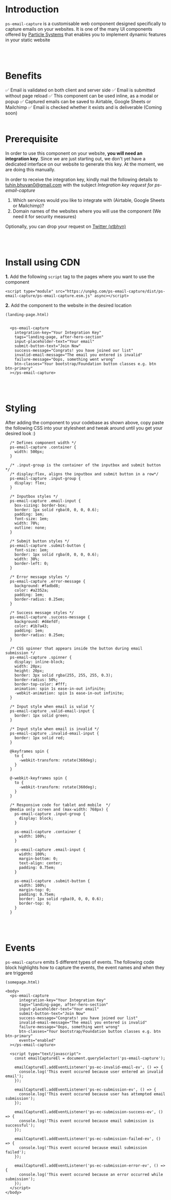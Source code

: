 # Introduction

`ps-email-capture` is a customisable web component designed specifically to capture emails on your websites. It is one of the many UI components offered by [Particle Systems](https://particle.systems) that enables you to implement dynamic features in your static website

<br/>
<br/>

# Benefits

✅ Email is validated on both client and server side
✅ Email is submitted without page reload
✅ This component can be used inline, as a modal or popup
✅ Captured emails can be saved to Airtable, Google Sheets or Mailchimp
✅ Email is checked whether it exists and is deliverable (Coming soon)
<br/>
<br/>

# Prerequisite

In order to use this component on your website, **you will need an integration key**. Since we are just starting out, we don't yet have a dedicated interface on our website to generate this key. At the moment, we are doing this manually.

In order to receive the integration key, kindly mail the following details to [tuhin.bhuyan0@gmail.com](mailto:tuhin.bhuyan0@gmail.com) with the subject _Integration key request for ps-email-capture_

1. Which services would you like to integrate with (Airtable, Google Sheets or Mailchimp)?
2. Domain names of the websites where you will use the component (We need it for security measures)

Optionally, you can drop your request on [Twitter (xtbhyn)](https://twitter.com/xtbhyn)

<br/>
<br/>

# Install using CDN

**1.** Add the following `script` tag to the pages where you want to use the component

```
<script type="module" src="https://unpkg.com/ps-email-capture/dist/ps-email-capture/ps-email-capture.esm.js" async></script>
```

**2.** Add the component to the website in the desired location

```
(landing-page.html)


  <ps-email-capture
    integration-key="Your Integration Key"
    tags="landing-page, after-hero-section"
    input-placeholder-text="Your email"
    submit-button-text="Join Now"
    success-message="Congrats! you have joined our list"
    invalid-email-message="The email you entered is invalid"
    failure-message="Oops, something went wrong"
    btn-classes="Your bootstrap/Foundation button classes e.g. btn btn-primary"
  ></ps-email-capture>
```

<br/>
<br/>

# Styling

After adding the component to your codebase as shown above, copy paste the following CSS into your stylesheet and tweak around until you get your desired look :)

```
  /* Defines component width */
  ps-email-capture .container {
    width: 500px;
  }

  /* .input-group is the container of the inputbox and submit button */
  /* display:flex, aligns the inputbox and submit button in a row*/
  ps-email-capture .input-group {
    display: flex;
  }

  /* Inputbox styles */
  ps-email-capture .email-input {
    box-sizing: border-box;
    border: 1px solid rgba(0, 0, 0, 0.6);
    padding: 1em;
    font-size: 1em;
    width: 70%;
    outline: none;
  }

  /* Submit button styles */
  ps-email-capture .submit-button {
    font-size: 1em;
    border: 1px solid rgba(0, 0, 0, 0.6);
    width: 30%;
    border-left: 0;
  }

  /* Error message styles */
  ps-email-capture .error-message {
    background: #fadbd8;
    color: #a2352a;
    padding: 1em;
    border-radius: 0.25em;
  }

  /* Success message styles */
  ps-email-capture .success-message {
    background: #d4efdf;
    color: #1b7a43;
    padding: 1em;
    border-radius: 0.25em;
  }

  /* CSS spinner that appears inside the button during email submission */
  ps-email-capture .spinner {
    display: inline-block;
    width: 20px;
    height: 20px;
    border: 3px solid rgba(255, 255, 255, 0.3);
    border-radius: 50%;
    border-top-color: #fff;
    animation: spin 1s ease-in-out infinite;
    -webkit-animation: spin 1s ease-in-out infinite;
  }

  /* Input style when email is valid */
  ps-email-capture .valid-email-input {
    border: 1px solid green;
  }

  /* Input style when email is invalid */
  ps-email-capture .invalid-email-input {
    border: 1px solid red;
  }

  @keyframes spin {
    to {
      -webkit-transform: rotate(360deg);
    }
  }

  @-webkit-keyframes spin {
    to {
      -webkit-transform: rotate(360deg);
    }
  }

  /* Responsive code for tablet and mobile  */
  @media only screen and (max-width: 768px) {
    ps-email-capture .input-group {
      display: block;
    }

    ps-email-capture .container {
      width: 100%;
    }

    ps-email-capture .email-input {
      width: 100%;
      margin-bottom: 0;
      text-align: center;
      padding: 0.75em;
    }

    ps-email-capture .submit-button {
      width: 100%;
      margin-top: 0;
      padding: 0.75em;
      border: 1px solid rgba(0, 0, 0, 0.6);
      border-top: 0;
    }
  }
```

<br/>
<br/>

# Events

`ps-email-capture` emits 5 different types of events. The following code block highlights how to capture the events, the event names and when they are triggered

```
(somepage.html)

<body>
  <ps-email-capture
      integration-key="Your Integration Key"
      tags="landing-page, after-hero-section"
      input-placeholder-text="Your email"
      submit-button-text="Join Now"
      success-message="Congrats! you have joined our list"
      invalid-email-message="The email you entered is invalid"
      failure-message="Oops, something went wrong"
      btn-classes="Your bootstrap/Foundation button classes e.g. btn btn-primary"
      events="enabled"
  ></ps-email-capture>

  <script type="text/javascript">
    const emailCaptureEl = document.querySelector('ps-email-capture');

    emailCaptureEl.addEventListener('ps-ec-invalid-email-ev', () => {
      console.log('This event occured because user entered an invalid email');
    });

    emailCaptureEl.addEventListener('ps-ec-submission-ev', () => {
      console.log('This event occured because user has attempted email submission');
    });

    emailCaptureEl.addEventListener('ps-ec-submission-success-ev', () => {
      console.log('This event occured because email submission is successful');
    });

    emailCaptureEl.addEventListener('ps-ec-submission-failed-ev', () => {
      console.log('This event occured because email submission failed');
    });

    emailCaptureEl.addEventListener('ps-ec-submission-error-ev', () => {
      console.log('This event occured because an error occurred while submission');
    });
  </script>
</body>
```
